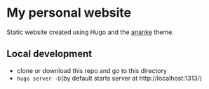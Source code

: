 # My personal website
Static website created using Hugo and the [ananke](https://themes.gohugo.io/gohugo-theme-ananke/) theme.

## Local development

* clone or download this repo and go to this directory
* `hugo server -D`(by default starts server at http://localhost:1313/)
